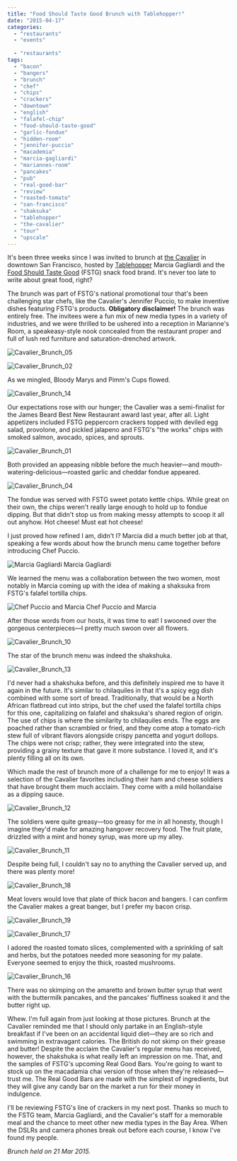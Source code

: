 ```yaml
---
title: "Food Should Taste Good Brunch with Tablehopper!"
date: "2015-04-17"
categories:
  - "restaurants"
  - "events"
  
  - "restaurants"
tags:
  - "bacon"
  - "bangers"
  - "brunch"
  - "chef"
  - "chips"
  - "crackers"
  - "downtown"
  - "english"
  - "falafel-chip"
  - "food-should-taste-good"
  - "garlic-fondue"
  - "hidden-room"
  - "jennifer-puccio"
  - "macademia"
  - "marcia-gagliardi"
  - "mariannes-room"
  - "pancakes"
  - "pub"
  - "real-good-bar"
  - "review"
  - "roasted-tomato"
  - "san-francisco"
  - "shaksuka"
  - "tablehopper"
  - "the-cavalier"
  - "tour"
  - "upscale"
---
```


It's been three weeks since I was invited to brunch at [the Cavalier](http://thecavaliersf.com/) in downtown San Francisco, hosted by [Tablehopper](http://tablehopper.com/) Marcia Gagliardi and the [Food Should Taste Good](http://www.foodshouldtastegood.com/) (FSTG) snack food brand. It's never too late to write about great food, right?

The brunch was part of FSTG's national promotional tour that's been challenging star chefs, like the Cavalier's Jennifer Puccio, to make inventive dishes featuring FSTG's products. **Obligatory disclaimer!** The brunch was entirely free. The invitees were a fun mix of new media types in a variety of industries, and we were thrilled to be ushered into a reception in Marianne's Room, a speakeasy-style nook concealed from the restaurant proper and full of lush red furniture and saturation-drenched artwork.

![Cavalier_Brunch_05](http://s3.amazonaws.com/thegourmez-wpmedia/2015/04/Cavalier_Brunch_05-333x500.jpg)

![Cavalier_Brunch_02](http://s3.amazonaws.com/thegourmez-wpmedia/2015/04/Cavalier_Brunch_02-382x500.jpg)

As we mingled, Bloody Marys and Pimm's Cups flowed.

![Cavalier_Brunch_14](http://s3.amazonaws.com/thegourmez-wpmedia/2015/04/Cavalier_Brunch_14-351x500.jpg)

Our expectations rose with our hunger; the Cavalier was a semi-finalist for the James Beard Best New Restaurant award last year, after all. Light appetizers included FSTG peppercorn crackers topped with deviled egg salad, provolone, and pickled jalapeno and FSTG's "the works" chips with smoked salmon, avocado, spices, and sprouts.

![Cavalier_Brunch_01](http://s3.amazonaws.com/thegourmez-wpmedia/2015/04/Cavalier_Brunch_01-493x500.jpg)

Both provided an appeasing nibble before the much heavier—and mouth-watering-delicious—roasted garlic and cheddar fondue appeared.

![Cavalier_Brunch_04](http://s3.amazonaws.com/thegourmez-wpmedia/2015/04/Cavalier_Brunch_04-500x333.jpg)

The fondue was served with FSTG sweet potato kettle chips. While great on their own, the chips weren't really large enough to hold up to fondue dipping. But that didn't stop us from making messy attempts to scoop it all out anyhow. Hot cheese! Must eat hot cheese!

I just proved how refined I am, didn't I? Marcia did a much better job at that, speaking a few words about how the brunch menu came together before introducing Chef Puccio.




<div class="caption">

![Marcia Gagliardi](http://s3.amazonaws.com/thegourmez-wpmedia/2015/04/Cavalier_Brunch_06-500x353.jpg) Marcia Gagliardi</div>


We learned the menu was a collaboration between the two women, most notably in Marcia coming up with the idea of making a shaksuka from FSTG's falafel tortilla chips.




<div class="caption">

![Chef Puccio and Marcia](http://s3.amazonaws.com/thegourmez-wpmedia/2015/04/Cavalier_Brunch_08-488x500.jpg) Chef Puccio and Marcia</div>


After those words from our hosts, it was time to eat! I swooned over the gorgeous centerpieces—I pretty much swoon over all flowers.

![Cavalier_Brunch_10](http://s3.amazonaws.com/thegourmez-wpmedia/2015/04/Cavalier_Brunch_10-444x500.jpg)

The star of the brunch menu was indeed the shakshuka.

![Cavalier_Brunch_13](http://s3.amazonaws.com/thegourmez-wpmedia/2015/04/Cavalier_Brunch_13-500x333.jpg)

I'd never had a shakshuka before, and this definitely inspired me to have it again in the future. It's similar to chilaquiles in that it's a spicy egg dish combined with some sort of bread. Traditionally, that would be a North African flatbread cut into strips, but the chef used the falafel tortilla chips for this one, capitalizing on falafel and shaksuka's shared region of origin. The use of chips is where the similarity to chilaquiles ends. The eggs are poached rather than scrambled or fried, and they come atop a tomato-rich stew full of vibrant flavors alongside crispy pancetta and yogurt dollops. The chips were not crisp; rather, they were integrated into the stew, providing a grainy texture that gave it more substance. I loved it, and it's plenty filling all on its own.

Which made the rest of brunch more of a challenge for me to enjoy! It was a selection of the Cavalier favorites including their ham and cheese soldiers that have brought them much acclaim. They come with a mild hollandaise as a dipping sauce.

![Cavalier_Brunch_12](http://s3.amazonaws.com/thegourmez-wpmedia/2015/04/Cavalier_Brunch_12-500x376.jpg)

The soldiers were quite greasy—too greasy for me in all honesty, though I imagine they'd make for amazing hangover recovery food. The fruit plate, drizzled with a mint and honey syrup, was more up my alley.

![Cavalier_Brunch_11](http://s3.amazonaws.com/thegourmez-wpmedia/2015/04/Cavalier_Brunch_11-500x256.jpg)

Despite being full, I couldn't say no to anything the Cavalier served up, and there was plenty more!

![Cavalier_Brunch_18](http://s3.amazonaws.com/thegourmez-wpmedia/2015/04/Cavalier_Brunch_18-500x264.jpg)

Meat lovers would love that plate of thick bacon and bangers. I can confirm the Cavalier makes a great banger, but I prefer my bacon crisp.

![Cavalier_Brunch_19](http://s3.amazonaws.com/thegourmez-wpmedia/2015/04/Cavalier_Brunch_19-500x440.jpg)

![Cavalier_Brunch_17](http://s3.amazonaws.com/thegourmez-wpmedia/2015/04/Cavalier_Brunch_17-500x486.jpg)

I adored the roasted tomato slices, complemented with a sprinkling of salt and herbs, but the potatoes needed more seasoning for my palate. Everyone seemed to enjoy the thick, roasted mushrooms.

![Cavalier_Brunch_16](http://s3.amazonaws.com/thegourmez-wpmedia/2015/04/Cavalier_Brunch_16-500x333.jpg)

There was no skimping on the amaretto and brown butter syrup that went with the buttermilk pancakes, and the pancakes' fluffiness soaked it and the butter right up.

Whew. I'm full again from just looking at those pictures. Brunch at the Cavalier reminded me that I should only partake in an English-style breakfast if I've been on an accidental liquid diet—they are so rich and swimming in extravagant calories. The British do not skimp on their grease and butter! Despite the acclaim the Cavalier's regular menu has received, however, the shakshuka is what really left an impression on me. That, and the samples of FSTG's upcoming Real Good Bars. You're going to want to stock up on the macadamia chai version of those when they're released—trust me. The Real Good Bars are made with the simplest of ingredients, but they will give any candy bar on the market a run for their money in indulgence.

I'll be reviewing FSTG's line of crackers in my next post. Thanks so much to the FSTG team, Marcia Gagliardi, and the Cavalier's staff for a memorable meal and the chance to meet other new media types in the Bay Area. When the DSLRs and camera phones break out before each course, I know I've found my people.

_Brunch held on 21 Mar 2015._
